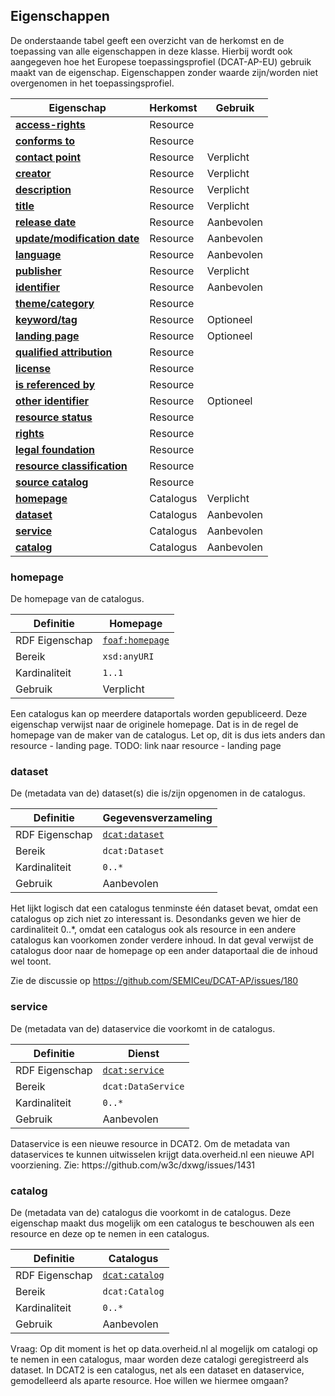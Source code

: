 ## Eigenschappen

De onderstaande tabel geeft een overzicht van de herkomst en de toepassing van alle eigenschappen in deze klasse. Hierbij wordt ook aangegeven hoe het Europese toepassingsprofiel (DCAT-AP-EU) gebruik maakt van de eigenschap. Eigenschappen zonder waarde zijn/worden niet overgenomen in het toepassingsprofiel.

| **Eigenschap**                                                       | Herkomst  | Gebruik    |
| -------------------------------------------------------------------- | --------- | ---------- |
| <a href="#access-rights">**access-rights**</a>                       | Resource  |            |
| <a href="#conforms-to">**conforms to**</a>                           | Resource  |            |
| <a href="#contact-point">**contact point**</a>                       | Resource  | Verplicht  |
| <a href="#creator">**creator**</a>                                   | Resource  | Verplicht  |
| <a href="#description">**description**</a>                           | Resource  | Verplicht  |
| <a href="#title">**title** </a>                                      | Resource  | Verplicht  |
| <a href="#release-date">**release date**                             | Resource  | Aanbevolen |
| <a href="#update-modification-date">**update/modification date**</a> | Resource  | Aanbevolen |
| <a href="#language">**language**  </a>                               | Resource  | Aanbevolen |
| <a href="#publisher">**publisher**    </a>                           | Resource  | Verplicht  |
| <a href="#identifier">**identifier** </a>                            | Resource  | Aanbevolen |
| <a href="#theme-category">**theme/category** </a>                    | Resource  |            |
| <a href="#keyword-tag">**keyword/tag**</a>                           | Resource  | Optioneel  |
| <a href="#landing-page">**landing page**</a>                         | Resource  | Optioneel  |
| <a href="#qualified-attribution">**qualified attribution**</a>       | Resource  |            |
| <a href="#license">**license** </a>                                  | Resource  |            |
| <a href="#is-referenced-by">**is referenced by**</a>                 | Resource  |            |
| <a href="#other-identifier">**other identifier**</a>                 | Resource  | Optioneel  |
| <a href="#resource-status">**resource status**</a>                   | Resource  |            |
| <a href="#rights">**rights**</a>                                     | Resource  |            |
| <a href="#legal-foundation">**legal foundation**</a>                 | Resource  |            |
| <a href="#resource-classification">**resource classification**</a>   | Resource  |            |
| <a href="#source-catalog">**source catalog** </a>                    | Resource  |            |
| <a href="#homepage">**homepage** </a>                                | Catalogus | Verplicht  |
| <a href="#dataset">**dataset**</a>                                   | Catalogus | Aanbevolen |
| <a href="#service">**service**</a>                                   | Catalogus | Aanbevolen |
| <a href="#catalog">**catalog**  </a>                                 | Catalogus | Aanbevolen |

### homepage

De homepage van de catalogus.  

| Definitie      | Homepage                                                                                    |
| -------------- | ------------------------------------------------------------------------------------------- |
| RDF Eigenschap | <a href="https://www.w3.org/TR/vocab-dcat-2/#Property:catalog_homepage">`foaf:homepage`</a> |
| Bereik         | `xsd:anyURI`                                                                                |
| Kardinaliteit  | `1..1`                                                                                      |
| Gebruik        | Verplicht                                                                                   |

<p class="note" title="Note">
Een catalogus kan op meerdere dataportals worden gepubliceerd. Deze eigenschap verwijst naar de originele homepage. Dat is in de regel de homepage van de maker van de catalogus. Let op, dit is dus iets anders dan resource - landing page. TODO: link naar resource - landing page
</p>


### dataset

De (metadata van de) dataset(s) die is/zijn opgenomen in de catalogus.

| Definitie      | Gegevensverzameling                                                                       |
| -------------- | ----------------------------------------------------------------------------------------- |
| RDF Eigenschap | <a href="https://www.w3.org/TR/vocab-dcat-2/#Property:catalog_dataset">`dcat:dataset`</a> |
| Bereik         | `dcat:Dataset`                                                                            |
| Kardinaliteit  | `0..*`                                                                                    |
| Gebruik        | Aanbevolen                                                                                |

<p class="note" title="Note">
Het lijkt logisch dat een catalogus tenminste één dataset bevat, omdat een catalogus op zich niet zo interessant is. Desondanks geven we hier de cardinaliteit 0..*, omdat een catalogus ook als resource in een andere catalogus kan voorkomen zonder verdere inhoud. In dat geval verwijst de catalogus door naar de homepage op een ander dataportaal die de inhoud wel toont.
    
Zie de discussie op https://github.com/SEMICeu/DCAT-AP/issues/180    
</p>


### service  

De (metadata van de) dataservice die voorkomt in de catalogus.

| Definitie      | Dienst                                                                                    |
| -------------- | ----------------------------------------------------------------------------------------- |
| RDF Eigenschap | <a href="https://www.w3.org/TR/vocab-dcat-2/#Property:catalog_service">`dcat:service`</a> |
| Bereik         | `dcat:DataService`                                                                        |
| Kardinaliteit  | `0..*`                                                                                    |
| Gebruik        | Aanbevolen                                                                                |

<p class="note" title="Note">
Dataservice is een nieuwe resource in DCAT2. Om de metadata van dataservices te kunnen uitwisselen krijgt data.overheid.nl een nieuwe API voorziening.
Zie: https://github.com/w3c/dxwg/issues/1431
</p>


### catalog

De (metadata van de) catalogus die voorkomt in de catalogus. Deze eigenschap maakt dus mogelijk om een catalogus te beschouwen als een resource en deze op te nemen in een catalogus.

| Definitie      | Catalogus                                                                         |
| -------------- | --------------------------------------------------------------------------------- |
| RDF Eigenschap | <a href="https://www.w3.org/TR/vocab-dcat-2/#Property:catalog">`dcat:catalog`</a> |
| Bereik         | `dcat:Catalog`                                                                    |
| Kardinaliteit  | `0..*`                                                                            |
| Gebruik        | Aanbevolen                                                                        |

<p class="note" title="Note">
Vraag: Op dit moment is het op data.overheid.nl al mogelijk om catalogi op te nemen in een catalogus, maar worden deze catalogi geregistreerd als dataset. In DCAT2 is een catalogus, net als een dataset en dataservice, gemodelleerd als aparte resource. Hoe willen we hiermee omgaan?
</p>



